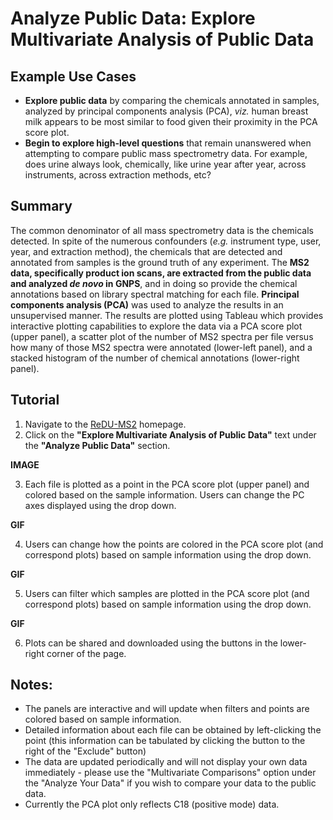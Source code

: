 # Analyze Public Data: Explore Multivariate Analysis of Public Data
## Example Use Cases
 * **Explore public data** by comparing the chemicals annotated in samples, analyzed by principal components analysis (PCA), *viz.* human breast milk appears to be most similar to food given their proximity in the PCA score plot.
 * **Begin to explore high-level questions** that remain unanswered when attempting to compare public mass spectrometry data. For example, does urine always look, chemically, like urine year after year, across instruments, across extraction methods, etc?

## Summary
 The common denominator of all mass spectrometry data is the chemicals detected. In spite of the numerous confounders (*e.g.* instrument type, user, year, and extraction method), the chemicals that are detected and annotated from samples is the ground truth of any experiment. The **MS2 data, specifically product ion scans, are extracted from the public data and analyzed *de novo* in GNPS**, and in doing so provide the chemical annotations based on library spectral matching for each file. **Principal components analysis (PCA)** was used to analyze the results in an unsupervised manner. The results are plotted using Tableau which provides interactive plotting capabilities to explore the data via a PCA score plot (upper panel), a scatter plot of the number of MS2 spectra per file versus how many of those MS2 spectra were annotated (lower-left panel), and a stacked histogram of the number of chemical annotations (lower-right panel).

## Tutorial
 1. Navigate to the [ReDU-MS2](http://dorresteinappshub.ucsd.edu:5005/) homepage.
 2. Click on the **"Explore Multivariate Analysis of Public Data"** text under the **"Analyze Public Data"** section.

 **IMAGE**

 3. Each file is plotted as a point in the PCA score plot (upper panel) and colored based on the sample information. Users can change the PC axes displayed using the drop down.

   **GIF**

 4. Users can change how the points are colored in the PCA score plot (and correspond plots) based on sample information using the drop down.

   **GIF**

 5. Users can filter which samples are plotted in the PCA score plot (and correspond plots) based on sample information using the drop down.

   **GIF**

 6. Plots can be shared and downloaded using the buttons in the lower-right corner of the page.

## Notes:
 * The panels are interactive and will update when filters and points are colored based on sample information.
 * Detailed information about each file can be obtained by left-clicking the point (this information can be tabulated by clicking the button to the right of the "Exclude" button)
 * The data are updated periodically and will not display your own data immediately - please use the "Multivariate Comparisons" option under the "Analyze Your Data" if you wish to compare your data to the public data.
 * Currently the PCA plot only reflects C18 (positive mode) data.

